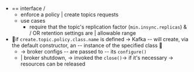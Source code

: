 * == interface /
  * enforce a policy | create topics requests
  * use cases
    * require that the topic's replication factor (`min.insync.replicas`) & / OR retention settings are | allowable range
* 👀if `create.topic.policy.class.name` is defined -> Kafka -- will create, via the default constructor, an -- instance of the specified class 👀 
  * -> broker configs -- are passed to -- its `configure()`
  * | broker shutdown, -> invoked the `close()`-> if it's necessary -> resources can be released